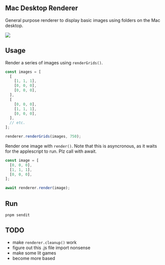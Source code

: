 ## Mac Desktop Renderer

General purpose renderer to display basic images using folders on the Mac desktop.

![](https://media2.giphy.com/media/v1.Y2lkPTc5MGI3NjExM2ZnZjJlcXhpY3N1NjdrZWNhY3NpbDI4dnJzMTdia3Mza2F0c3Z1YiZlcD12MV9pbnRlcm5hbF9naWZfYnlfaWQmY3Q9Zw/TpN7dxLMpGvS8XZdzh/giphy.gif)

## Usage

Render a series of images using `renderGrids()`.

```javascript
const images = [
  [
    [1, 1, 1],
    [0, 0, 0],
    [0, 0, 0],
  ],
  [
    [0, 0, 0],
    [1, 1, 1],
    [0, 0, 0],
  ],
  // etc.
];

renderer.renderGrids(images, 750);
```

Render one image with `render()`. Note that this is asyncronous, as it waits for the applescript to run. Plz call with await.

```javascript
const image = [
  [0, 0, 0],
  [1, 1, 1],
  [0, 0, 0],
];

await renderer.render(image);
```

## Run

```
pnpm sendit
```

## TODO

- make `renderer.cleanup()` work
- figure out this .js file import nonsense
- make some lit games
- become more based
